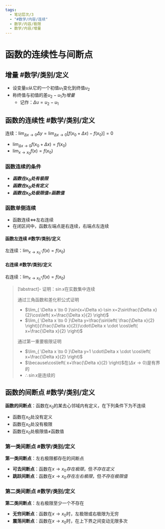 ```yaml
---
tags:
  - 笔记层次/3
  - "#数学/内容/连续"
  - 数学/内容/极限
  - 数学/内容/增量
---
```


# 函数的连续性与间断点
## 增量 #数学/类别/定义

- 设变量$u$从它的一个初值$u_1$变化到终值$u_2$
- 称终值与初值的差$u_2-u_1$为*增量*
	- 记作：$\Delta u=u_{2}-u_{1}$

## 函数的连续性 #数学/类别/定义 

连续：$\lim_{ \Delta x \to 0 }\Delta y=\lim_{ \Delta x\to 0 }[f(x_{0}+\Delta x)-f(x_{0})]=0$
- $\lim_{ \Delta x \to 0 }f(x_{0}+\Delta x)=f(x_{0})$
- $\lim_{ x \to x_{0} }f(x)=f(x_{0})$

### 函数连续的条件

- ***函数在$x_0$处有极限***
- ***函数在$x_0$处有定义***
- ***函数在$x_0$处极限值=函数值***

### 函数单侧连续



- 函数连续$\iff$左右连续
- 在闭区间中，函数左端点是右连续，右端点左连续

#### 函数左连续  #数学/类别/定义

 左连续：$\lim_{ x \to x_{0}^- }f(x)=f(x_{0})$

#### 右连续 #数学/类别/定义

右连续：$\lim_{ x \to x_{0}^+ }f(x)=f(x_{0})$

> [!abstract]- 证明：$\sin x$在实数集中连续
> 
> 通过三角函数和差化积公式证明
> 
> - $\lim_{ \Delta x \to 0 }\sin(x+\Delta x)-\sin x=2\sin\frac{\Delta x}{2}\cos\left( x+\frac{\Delta x}{2} \right)$
> - $\lim_{ \Delta x \to 0 }\Delta y=\frac{\sin\left( \frac{\Delta x}{2} \right)}{\frac{\Delta x}{2}}\cdot\Delta x \cdot \cos\left( x+\frac{\Delta x}{2} \right)$
> 	
> 通过第一重要极限证明
> 
> - $\lim_{ \Delta x \to 0 }\Delta y=1 \cdot\Delta x \cdot \cos\left( x+\frac{\Delta x}{2} \right)$
> - $\because\cos\left( x+\frac{\Delta x}{2} \right)$在$(\Delta x\to 0)$是有界的
> - $\therefore \sin x$是连续的

## 函数的间断点 #数学/类别/定义

**函数的间断点**：函数在$x_{0}$的某去心邻域内有定义，在下列条件下为不连续

- 函数在$x_{0}$处没有定义
- 函数在$x_{0}$处没有极限
- 函数在$x_{0}$处极限值$\neq$函数值

### 第一类间断点 #数学/类别/定义 

**第一类间断点**：左右极限都存在的间断点
- **可去间断点**：函数在$x\to x_{0}$*存在极限*，但*不存在定义*
- **跳跃间断点**：函数在$x\to x_{0}$*存在左右极限*，但*不存在极限值*

### 第二类间断点 #数学/类别/定义

**第二类间断点**：左右极限至少一个不存在
- **无穷间断点**：函数在$x\to x_{0}$时，左极限或右极限为无穷
-  **震荡间断点**：函数在$x\to x_{0}$时，在上下界之间变动无限多次
